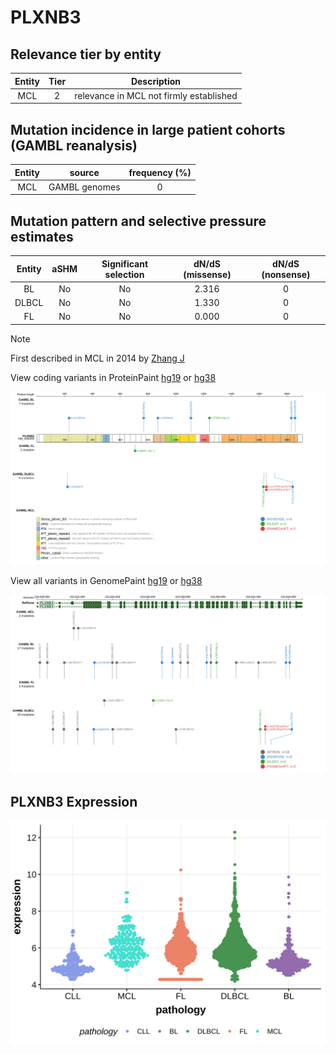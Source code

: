 # PLXNB3

## Relevance tier by entity

|Entity|Tier|Description                            |
|:------:|:----:|---------------------------------------|
|MCL   |2   |relevance in MCL not firmly established|

## Mutation incidence in large patient cohorts (GAMBL reanalysis)

|Entity|source       |frequency (%)|
|:------:|:-------------:|:-------------:|
|MCL   |GAMBL genomes|0            |

## Mutation pattern and selective pressure estimates

|Entity|aSHM|Significant selection|dN/dS (missense)|dN/dS (nonsense)|
|:------:|:----:|:---------------------:|:----------------:|:----------------:|
|BL    |No  |No                   |2.316           |0               |
|DLBCL |No  |No                   |1.330           |0               |
|FL    |No  |No                   |0.000           |0               |


> [!NOTE]
> First described in MCL in 2014 by [Zhang J](https://pubmed.ncbi.nlm.nih.gov/24682267)


View coding variants in ProteinPaint [hg19](https://morinlab.github.io/LLMPP/GAMBL/PLXNB3_protein.html)  or [hg38](https://morinlab.github.io/LLMPP/GAMBL/PLXNB3_protein_hg38.html)

![image](images/proteinpaint/PLXNB3_NM_005393.svg)

View all variants in GenomePaint [hg19](https://morinlab.github.io/LLMPP/GAMBL/PLXNB3.html)  or [hg38](https://morinlab.github.io/LLMPP/GAMBL/PLXNB3_hg38.html)

![image](images/proteinpaint/PLXNB3.svg)
## PLXNB3 Expression
![image](images/gene_expression/PLXNB3_by_pathology.svg)
